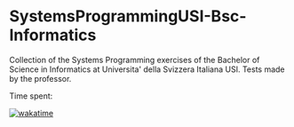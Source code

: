 # SystemsProgrammingUSI-Bsc-Informatics
Collection of the Systems Programming exercises of the Bachelor of Science in Informatics at Universita' della Svizzera Italiana USI. Tests made by the professor.

Time spent:

[![wakatime](https://wakatime.com/badge/user/8f0b6ae6-aaa7-4fb9-bf07-d5f8d7a34786/project/46a916f3-4f5b-4993-b4ca-e90debab0a02.svg)](https://wakatime.com/@dravid3x/projects/edqfnblwyl?start=2023-09-27&end=2023-10-03)
